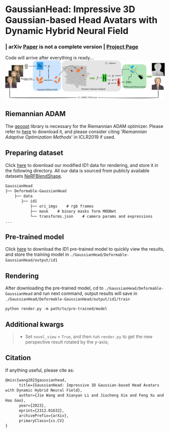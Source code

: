 # GaussianHead: Impressive 3D Gaussian-based Head Avatars with Dynamic Hybrid Neural Field
### | arXiv [Paper](https://arxiv.org/abs/2312.01632) is not a complete version | [Project Page]() 
Code will arrive after everything is ready...
![](assets/overview.png)

## Riemannian ADAM
The [geoopt](https://github.com/geoopt/geoopt) library is necessary for the Riemannian ADAM optimizer. Please refer to [here](https://github.com/geoopt/geoopt) to download it, and please consider citing '*Riemannian Adaptive Optimization Methods*' in ICLR2019 if used.

## Preparing dataset
Click [here]() to download our modified ID1 data for rendering, and store it in the following directory. All our data is sourced from publicly available datasets [NeRFBlendShape](https://drive.google.com/drive/folders/1OiUvo7vHekVpy67Nuxnh3EuJQo7hlSq1?usp=sharing). 

```
GaussianHead
├── Deformable-GaussianHead
    ├── data
       ├── id1
           ├── ori_imgs    # rgb frames
           ├── mask    # binary masks form MODNet
           └── transforms.json    # camera params and expressions
...
```

## Pre-trained model
Click [here]() to download the ID1 pre-trained model to quickly view the results, and store the training model in `./GaussianHead/Deformable-GaussianHead/output/id1`

## Rendering
After downloading the pre-trained model, cd to `./GaussianHead/Deformable-GaussianHead` and run next command, output results will save in `./GaussianHead/Deformable-GaussianHead/output/id1/train`
```
python render.py -m path/to/pre-trained/model
```

## Additional kwargs
>- Set `novel_view` = `True`, and then run  `render.py` to get the new perspective result rotated by the y-axis; 

## Citation
If anything useful, please cite as:
```
@misc{wang2023gaussianhead,
      title={GaussianHead: Impressive 3D Gaussian-based Head Avatars with Dynamic Hybrid Neural Field}, 
      author={Jie Wang and Xianyan Li and Jiucheng Xie and Feng Xu and Hao Gao},
      year={2023},
      eprint={2312.01632},
      archivePrefix={arXiv},
      primaryClass={cs.CV}
}
```
